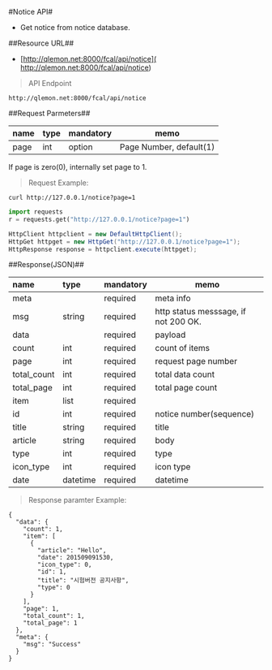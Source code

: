 
#Notice API#

- Get notice from notice database.

##Resource URL##
- [http://qlemon.net:8000/fcal/api/notice]( http://qlemon.net:8000/fcal/api/notice)

> API Endpoint 
```
http://qlemon.net:8000/fcal/api/notice
```   
 
     
##Request Parmeters##

| name            | type            | mandatory | memo           | 
| :------------------------- |:---------------|:---|------------------------| 
| page                     | int    | option | Page Number, default(1)  |
 
 <aside class="notice">
If page is zero(0), internally set page to 1. 
</aside>



> Request Example:


```shell
curl http://127.0.0.1/notice?page=1
```
 
```python
import requests
r = requests.get("http://127.0.0.1/notice?page=1")
```

```java
HttpClient httpclient = new DefaultHttpClient();
HttpGet httpget = new HttpGet("http://127.0.0.1/notice?page=1");
HttpResponse response = httpclient.execute(httpget);
```



##Response(JSON)##

| name            | type            | mandatory | memo           | 
| :------------------------- |:---------------|:---|------------------------| 
| meta       |     | required | meta info                                   |
| msg       | string  | required | http status messsage, if not 200 OK.      |
| data    |  | required |  payload                                                        |  
|   count    |int  | required | count of items                                             |  
|   page          | int    | required | request page number |
|   total_count   | int    | required | total data count    |
|   total_page    | int    | required | total page count  |
|   item    | list | required |                                     |  
| id                     | int    | required | notice number(sequence) |
| title             | string    | required | title        | 
| article             | string    | required | body               | 
| type             | int    | required | type             | 
| icon_type             | int    | required | icon type               | 
| date            | datetime    | required | datetime             | 

 
> Response paramter Example:
```
{
  "data": {
    "count": 1,
    "item": [
      {
        "article": "Hello",
        "date": 201509091530,
        "icon_type": 0,
        "id": 1,
        "title": "시험버전 공지사항",
        "type": 0
      }
    ],
    "page": 1,
    "total_count": 1,
    "total_page": 1
  },
  "meta": {
    "msg": "Success"
  }
}

``` 